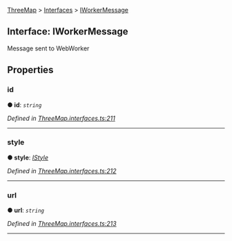 [ThreeMap](api-readme.md) > [Interfaces](api-modules-interfaces.md) > [IWorkerMessage](api-interfaces-interfaces.iworkermessage.md)



## Interface: IWorkerMessage


Message sent to WebWorker


## Properties
<a id="id"></a>

###  id

**●  id**:  *`string`* 

*Defined in [ThreeMap.interfaces.ts:211](https://github.com/areknawo/ThreeMap/blob/master/src/ThreeMap.interfaces.ts#L211)*





___

<a id="style"></a>

###  style

**●  style**:  *[IStyle](api-interfaces-interfaces.istyle.md)* 

*Defined in [ThreeMap.interfaces.ts:212](https://github.com/areknawo/ThreeMap/blob/master/src/ThreeMap.interfaces.ts#L212)*





___

<a id="url"></a>

###  url

**●  url**:  *`string`* 

*Defined in [ThreeMap.interfaces.ts:213](https://github.com/areknawo/ThreeMap/blob/master/src/ThreeMap.interfaces.ts#L213)*





___


